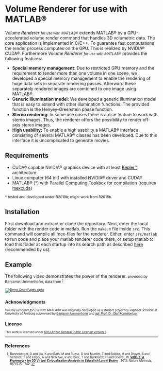 # Volume Renderer for use with MATLAB®

_Volume Renderer <small>for use with MATLAB®</small>_ extends MATLAB® by a GPU-accelerated volume render command that handles 3D volumetric data. The core application is implemented in C/C++. To guarantee fast computations the render process computes on the GPU. This is realized by NVIDIA® CUDA®. Furthermore _Volume Renderer <small>for use with MATLAB®</small>_ provides the following features:

*   **Special memory management:** Due to restricted GPU memory and the requirement to render more than one volume in one scene, we developed a special memory management to enable the rendering of huge data sets in separate rendering passes. Afterward these separately rendered images are combined to one image using MATLAB®.
*   **Generic illumination model:** We developed a generic illumination model that is easy to extend with other illumination functions. The provided function is the Henyey-Greenstein phase function.
*   **Stereo rendering:** In some use cases there is a nice feature to work with stereo images. Thus, the renderer offers the possibility to render off-axis stereo images.
*   **High usability:** To enable a high usability a MATLAB® interface consisting of several MATLAB® classes has been developed. Due to this interface it is uncomplicated to generate movies.


## Requirements
*   CUDA® capable NVIDIA® graphics device with at least [Kepler™](https://en.wikipedia.org/wiki/Kepler_(microarchitecture)) architecture
*   Linux computer (64 bit) with installed NVIDIA® driver and CUDA®
*   MATLAB® (*) with [Parallel Computing Tookbox](https://mathworks.com/products/parallel-computing.html) for compilation (requires [mexcuda](https://de.mathworks.com/help/parallel-computing/mexcuda.html))

<small>* tested and developed under R2019b; might work from R2015b.</small>


## Installation
First download and extract or clone the repository.
Next, enter the local folder with the render code in matlab. Run the `make.m` file inside `src`. This command will compile all mex-files for the renderer.
Either, enter `src/matlab` to run code and place your matlab renderer code there, or setup matlab to load this folder at each startup into its search path as described [here](https://de.mathworks.com/help/matlab/matlab_env/add-folders-to-matlab-search-path-at-startup.html) (recommended by us).


## Example
The following video demonstrates the power of the renderer.
<small>provided by Benjamin Ummenhofer, data from <sup id="a1">[1](#ref1)</sup><small>

[![Demo CountPages alpha](https://j.gifs.com/k8K5pY.gif)](https://www.youtube.com/watch?v=HdYV1dY41qw)


## Acknowledgments
_Volume Renderer for use with MATLAB®_ was originally developed as a student project by Raphael Scheible at University of Freiburg supervised by [Benjamin Ummenhofer](http://lmb.informatik.uni-freiburg.de/people/ummenhof/) and [apl. Prof. Dr. Olaf Ronneberger](http://lmb.informatik.uni-freiburg.de/people/ronneber/).


## License
This work is licensed under [GNU Affero General Public License version 3](https://opensource.org/licenses/AGPL-3.0).

---

## References
1.  <a id="ref1"></a>Ronneberger, O and Liu, K and Rath, M and Ruess, D and Mueller, T and Skibbe, H and Drayer, B and Schmidt, T and Filippi, A and Nitschke, R and Brox, T and Burkhardt, H and Driever, W. **[ViBE-Z: A Framework for 3D Virtual Colocalization Analysis in Zebrafish Larval Brains](http://lmb.informatik.uni-freiburg.de//Publications/2012/RLSDSBB12) .** 2012. _Nature Methods,_ 9(7):735--742. [↩](#a1)

